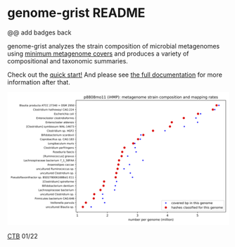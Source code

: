 # genome-grist README

<!-- CTB: this is /README.md in dib-lab/genome-grist -->
@@ add badges back

genome-grist analyzes the strain composition of microbial metagenomes
using
[minimum metagenome covers](https://dib-lab.github.io/2020-paper-sourmash-gather/)
and produces a variety of compositional and taxonomic summaries.

Check out the
[quick start!](https://dib-lab.github.io/genome-grist/quickstart/) And
please see
[the full documentation](https://dib-lab.github.io/genome-grist/) for
more information after that.

![an example image made with genome-grist](doc/gather-vs-mapping.png)

[CTB](https://twitter.com/ctitusbrown/) 01/22
